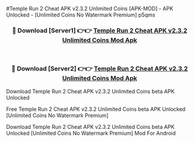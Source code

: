 #Temple Run 2 Cheat APK v2.3.2 Unlimited Coins [APK-MOD] - APK Unlocked - [Unlimited Coins No Watermark Premium] p5qms



<div align="center">

<h3>🔴 Download [Server1] 👉👉 <a href="https://momento.my/?title=Temple_Run_2_Cheat_APK_v2.3.2_Unlimited_Coins">Temple Run 2 Cheat APK v2.3.2 Unlimited Coins Mod Apk</a></h3><br>

<h3>🔴 Download [Server2] 👉👉 <a href="https://momento.my/?title=Temple_Run_2_Cheat_APK_v2.3.2_Unlimited_Coins">Temple Run 2 Cheat APK v2.3.2 Unlimited Coins Mod Apk</a></h3>
</div>



Download Temple Run 2 Cheat APK v2.3.2 Unlimited Coins beta APK Unlocked

Free Temple Run 2 Cheat APK v2.3.2 Unlimited Coins beta APK Unlocked [Unlimited Coins No Watermark Premium]

Download Temple Run 2 Cheat APK v2.3.2 Unlimited Coins beta APK Unlocked [Unlimited Coins No Watermark Premium] Mod For Android
